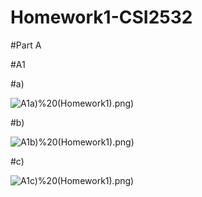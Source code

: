 # Homework1-CSI2532
#Part A

#A1

#a)

![A1a)](https://github.com/ddesl069/Homework1-CSI2532/blob/main/part1(ER)/E-R%20A1a)%20(Homework1).png)

#b)

![A1b)](https://github.com/ddesl069/Homework1-CSI2532/blob/main/part1(ER)/E-R%20A1b)%20(Homework1).png)

#c)

![A1c)](https://github.com/ddesl069/Homework1-CSI2532/blob/main/part1(ER)/E-R%20A1c)%20(Homework1).png)
